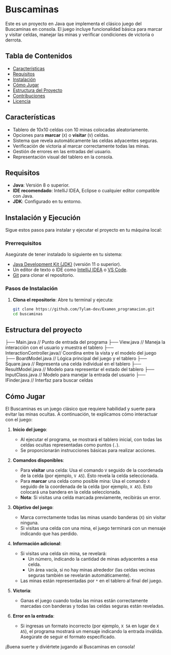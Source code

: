 # Buscaminas

Este es un proyecto en Java que implementa el clásico juego del Buscaminas en consola. El juego incluye funcionalidad básica para marcar y visitar celdas, manejar las minas y verificar condiciones de victoria o derrota.

## Tabla de Contenidos

- [Características](#características)
- [Requisitos](#requisitos)
- [Instalación](#instalación)
- [Cómo Jugar](#cómo-jugar)
- [Estructura del Proyecto](#estructura-del-proyecto)
- [Contribuciones](#contribuciones)
- [Licencia](#licencia)

## Características

- Tablero de 10x10 celdas con 10 minas colocadas aleatoriamente.
- Opciones para **marcar** (`X`) o **visitar** (`V`) celdas.
- Sistema que revela automáticamente las celdas adyacentes seguras.
- Verificación de victoria al marcar correctamente todas las minas.
- Gestión de errores en las entradas del usuario.
- Representación visual del tablero en la consola.

## Requisitos

- **Java**: Versión 8 o superior.
- **IDE recomendado**: IntelliJ IDEA, Eclipse o cualquier editor compatible con Java.
- **JDK**: Configurado en tu entorno.

## Instalación y Ejecución

Sigue estos pasos para instalar y ejecutar el proyecto en tu máquina local:

### Prerrequisitos

Asegúrate de tener instalado lo siguiente en tu sistema:

- [Java Development Kit (JDK)](https://www.oracle.com/java/technologies/javase-jdk11-downloads.html) (versión 11 o superior).
- Un editor de texto o IDE como [IntelliJ IDEA](https://www.jetbrains.com/idea/) o [VS Code](https://code.visualstudio.com/).
- [Git](https://git-scm.com/) para clonar el repositorio.

### Pasos de Instalación

1. **Clona el repositorio**:
   Abre tu terminal y ejecuta:
   ```bash
   git clone https://github.com/Tylam-dev/Examen_programacion.git
   cd buscaminas

## Estructura del proyecto
├── Main.java                 // Punto de entrada del programa
├── View.java                 // Maneja la interacción con el usuario y muestra el tablero
├── InteractionController.java// Coordina entre la vista y el modelo del juego
├── BoardModel.java           // Lógica principal del juego y el tablero
├── Square.java               // Representa una celda individual en el tablero
├── ResultModel.java          // Modelo para representar el estado del tablero
├── InputClass.java           // Modelo para manejar la entrada del usuario
├── IFinder.java              // Interfaz para buscar celdas



## Cómo Jugar

El Buscaminas es un juego clásico que requiere habilidad y suerte para evitar las minas ocultas. A continuación, te explicamos cómo interactuar con el juego:

1. **Inicio del juego**:
   - Al ejecutar el programa, se mostrará el tablero inicial, con todas las celdas ocultas representadas como puntos (`.`).
   - Se proporcionarán instrucciones básicas para realizar acciones.

2. **Comandos disponibles**:
   - Para **visitar** una celda: Usa el comando `V` seguido de la coordenada de la celda (por ejemplo, `V A5`). Esto revela la celda seleccionada.
   - Para **marcar** una celda como posible mina: Usa el comando `X` seguido de la coordenada de la celda (por ejemplo, `X A5`). Esto colocará una bandera en la celda seleccionada.
   - **Nota**: Si visitas una celda marcada previamente, recibirás un error.

3. **Objetivo del juego**:
   - Marca correctamente todas las minas usando banderas (`X`) sin visitar ninguna.
   - Si visitas una celda con una mina, el juego terminará con un mensaje indicando que has perdido.

4. **Información adicional**:
   - Si visitas una celda sin mina, se revelará:
     - Un número, indicando la cantidad de minas adyacentes a esa celda.
     - Un área vacía, si no hay minas alrededor (las celdas vecinas seguras también se revelarán automáticamente).
   - Las minas están representadas por `*` en el tablero al final del juego.

5. **Victoria**:
   - Ganas el juego cuando todas las minas están correctamente marcadas con banderas y todas las celdas seguras están reveladas.

6. **Error en la entrada**:
   - Si ingresas un formato incorrecto (por ejemplo, `X 5A` en lugar de `X A5`), el programa mostrará un mensaje indicando la entrada inválida. Asegúrate de seguir el formato especificado.

¡Buena suerte y diviértete jugando al Buscaminas en consola!
